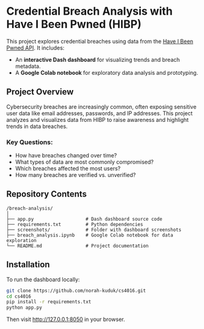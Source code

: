 # Credential Breach Analysis with Have I Been Pwned (HIBP)

This project explores credential breaches using data from the [Have I Been Pwned API](https://haveibeenpwned.com/API/v3). It includes:
- An **interactive Dash dashboard** for visualizing trends and breach metadata.
- A **Google Colab notebook** for exploratory data analysis and prototyping.

## Project Overview

Cybersecurity breaches are increasingly common, often exposing sensitive user data like email addresses, passwords, and IP addresses. This project analyzes and visualizes data from HIBP to raise awareness and highlight trends in data breaches.

### Key Questions:
- How have breaches changed over time?
- What types of data are most commonly compromised?
- Which breaches affected the most users?
- How many breaches are verified vs. unverified?

## Repository Contents
```plaintext
/breach-analysis/
│
├── app.py                   # Dash dashboard source code
├── requirements.txt         # Python dependencies
├── screenshots/             # Folder with dashboard screenshots
├── breach_analysis.ipynb    # Google Colab notebook for data exploration
└── README.md                # Project documentation
```

## Installation

To run the dashboard locally:

```bash
git clone https://github.com/norah-kuduk/cs4016.git
cd cs4016
pip install -r requirements.txt
python app.py
```
Then visit http://127.0.0.1:8050 in your browser.


